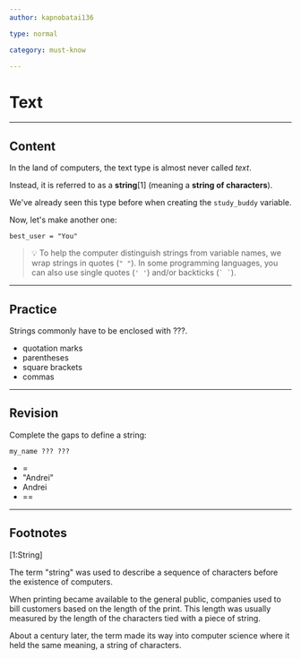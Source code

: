 ```yaml
---
author: kapnobatai136

type: normal

category: must-know

---
```


# Text

---
## Content

In the land of computers, the text type is almost never called *text*. 

Instead, it is referred to as a **string**[1] (meaning a **string of characters**).

We've already seen this type before when creating the `study_buddy` variable. 

Now, let's make another one:

```plain-text
best_user = "You"
```

> 💡 To help the computer distinguish strings from variable names, we wrap strings in quotes (`" "`). In some programming languages, you can also use single quotes (`' '`) and/or backticks (`` ` ` ``).

---
## Practice

Strings commonly have to be enclosed with ???.

- quotation marks
- parentheses
- square brackets
- commas

---
## Revision

Complete the gaps to define a string:

```plain-text
my_name ??? ???
```

- =
- "Andrei"
- Andrei
- ==

---
## Footnotes

[1:String]

The term "string" was used to describe a sequence of characters before the existence of computers. 

When printing became available to the general public, companies used to bill customers based on the length of the print. This length was usually measured by the length of the characters tied with a piece of string.

About a century later, the term made its way into computer science where it held the same meaning, a string of characters.
